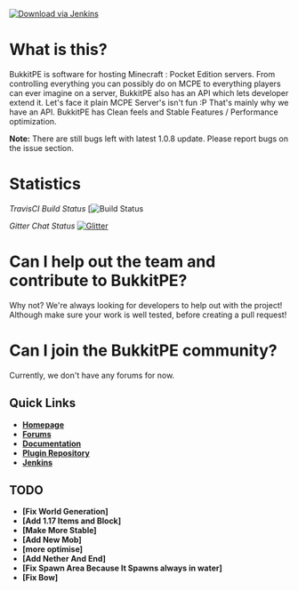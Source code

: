[![Download via Jenkins](https://bukkitpe.net/BukkitPE.png)]()


# What is this?

BukkitPE is software for hosting Minecraft : Pocket Edition servers. From controlling everything you can possibly do on MCPE to everything players can ever imagine on a server, BukkitPE also has an API which lets developer extend it. Let's face it plain MCPE Server's isn't fun :P That's mainly why we have an API. BukkitPE has Clean feels and Stable Features / Performance optimization.

**Note:** There are still bugs left with latest 1.0.8 update. Please report bugs on the issue section.

# Statistics

*TravisCI Build Status*
      [![Build Status](N/A)
      
*Gitter Chat Status*
    [![Glitter](https://badges.gitter.im/BukkitPE/BukkitPE.svg)](https://gitter.im/BukkitPE/BukkitPE?utm_source=badge&utm_medium=badge&utm_campaign=pr-badge&utm_content=badge)


# Can I help out the team and contribute to BukkitPE?

Why not? We're always looking for developers to help out with the project! Although make sure your work is well tested, before creating a pull request!

# Can I join the BukkitPE community?
Currently, we don't have any forums for now.

## Quick Links

* __[Homepage](N/A)__
* __[Forums](N/A)__
* __[Documentation](N/A)__
* __[Plugin Repository](N/A)__
* __[Jenkins](N/A)__

## TODO

* __[Fix World Generation]__
* __[Add 1.17 Items and Block]__
* __[Make More Stable]__
* __[Add New Mob]__
* __[more optimise]__
* __[Add Nether And End]__
* __[Fix Spawn Area Because It Spawns always in water]__
* __[Fix Bow]__
